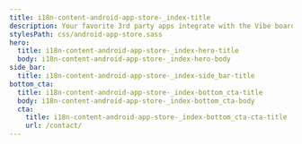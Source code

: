 ```yaml
---
title: i18n-content-android-app-store-_index-title
description: Your favorite 3rd party apps integrate with the Vibe board, so there's no need to stop using the tools your team knows and loves. Check out popular app integrations from Zoom, Teams and Slack to Netflix, Youtube, and Angry Birds.
stylesPath: css/android-app-store.sass
hero:
  title: i18n-content-android-app-store-_index-hero-title
  body: i18n-content-android-app-store-_index-hero-body
side_bar:
  title: i18n-content-android-app-store-_index-side_bar-title
bottom_cta:
  title: i18n-content-android-app-store-_index-bottom_cta-title
  body: i18n-content-android-app-store-_index-bottom_cta-body
  cta:
    title: i18n-content-android-app-store-_index-bottom_cta-cta-title
    url: /contact/
---
```

